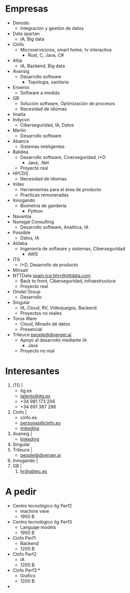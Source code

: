 # Empresas
- Denodo
	- Integración y gestión de datos
- Data spartan
	- IA, Big data
- Cinfo
	- Microservicicios, smart home, tv interactiva
		- Rust, C, Java, C#
- Altia
	- IA, Backend, Big data
- Avansig
	- Desarrollo software
		- Topologia, sanitario
- Enxenio
	- Software a medida
- GB
	- Solución software, Optimización de procesos
	- Necesidad de idiomas
- Imatia
- Indycon
	- Ciberseguridad, IA, Datos
- Merlín
	- Desarrollo software
- Abanca
	- Sistemas inteligentes
- Balidea
	- Desarrollo software, Civerseguridad, I+D
		- Java, .Net
	- Proyecto real
- HPCDS
	- Necesidad de idiomas
- Initex
	- Herramientas para el área de producto
	- Practicas remuneradas
- Innogando
	- Biometria de ganderia
		- Python
- Navantia
- Nunegal Consulting
	- Desarrollo software, Analitica, IA
- Possible
	- Datos, IA
- Aldaba
	- Ingenieria de software y sistemas, Ciberseguridad
		- AWS
- ITG
	- I+D, Desarrollo de producto
- Minsait
- NTTData  spain.lcg.hhrr@nttdata.com
	- Back to front, Ciberseguridad, Infraestructura
	- Proyecto real
- Oindel Group
	- Desarrollo
- Singular
	- IA, Cloud, RV, Videojuegos, Backend
	- Proyectos no reales
- Torus Ware
	- Cloud, Minado de datos
	- Presencial
- Trileuce  people@diverger.ai
	- Apoyo al desarrollo mediante IA
		- Java
	- Proyecto no real

# Interesantes
1. ITG |
	- itg.es
	- talento@itg.es
	- +34 981 173 206
	- +34 691 367 296
2. Cinfo |
	- cinfo.es
	- personas@cinfo.es
	- [linkeding](https://www.linkedin.com/company/cinfotv/)
3. Avansig |
	- [linkeding](https://www.linkedin.com/company/avansig/)
4. Singular 
5. Trileuce |
	- people@diverger.ai
6. Innogando |
7. GB |
	1. hr@gbtec.es

# A pedir
- Centro tecnológico itg Perf2
	- machine view
	- 1950 B
- Centro tecnológico itg Perf3
	- Languaje models
	- 1950 B
- Cinfo Perf1
	- Backend
	- 1200 B
- Cinfo Perf2
	- IA
	- 1200 B
- Cinfo Perf3 \*
	- Grafics
	- 1200 B
- 